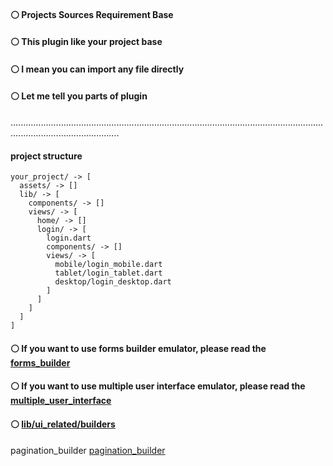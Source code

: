 #### ⚪ Projects Sources Requirement Base


#### ⚪ This plugin like your project base
#### ⚪ I mean you can import any file directly


#### ⚪ Let me tell you parts of plugin


.......................................................................................................................................................................


#### project structure
    your_project/ -> [
      assets/ -> []
      lib/ -> [
        components/ -> []
        views/ -> [
          home/ -> []
          login/ -> [
            login.dart
            components/ -> []
            views/ -> [
              mobile/login_mobile.dart
              tablet/login_tablet.dart
              desktop/login_desktop.dart
            ]
          ]
        ]
      ]
    ]


#### ⚪ If you want to use forms builder emulator, please read the [forms_builder](https://github.com/plugcreator2002/psr_base/blob/main/lib/plugin_emulators/forms_builder/README.md)


#### ⚪ If you want to use multiple user interface emulator, please read the [multiple_user_interface](https://github.com/plugcreator2002/psr_base/blob/main/lib/plugin_emulators/multiple_user_interface/README.md)


#### ⚪ [lib/ui_related/builders](https://github.com/plugcreator2002/psr_base/tree/main/lib/ui_related/builders)
  pagination_builder [pagination_builder](https://github.com/plugcreator2002/psr_base/blob/main/lib/ui_related/builders/pagination_builder.dart)
